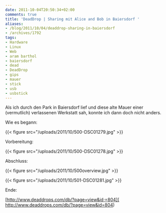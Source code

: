 ```yaml
---
date: 2011-10-04T20:50:34+02:00
comments: true
title: 'DeadDrop | Sharing mit Alice and Bob in Baiersdorf '
aliases:
- /blog/2011/10/04/deaddrop-sharing-in-baiersdorf
- /archives/1792
tags:
- Hardware
- Linux
- Web
- aram barthol
- baiersdorf
- dead
- DeadDrop
- gips
- mauer
- stick
- usb
- usbstick
---
```


Als ich durch den Park in Baiersdorf lief und diese alte Mauer einer
(vermutlich) verlassenen Werkstatt sah, konnte ich dann doch nicht anders.

Wie es begann:

{{< figure src="/uploads/2011/10/500-DSC01279.jpg" >}}

Vorbereitung:

{{< figure src="/uploads/2011/10/500-DSC01278.jpg" >}}

Abschluss:

{{< figure src="/uploads/2011/10/500overview.jpg" >}}

{{< figure src="/uploads/2011/10/501-DSC01281.jpg" >}}

Ende:

[http://www.deaddrops.com/db/?page=view&id;=804]( http://www.deaddrops.com/db/?page=view&id=804)
